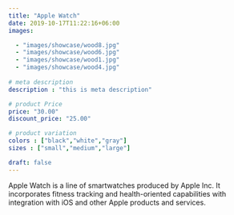 ```yaml
---
title: "Apple Watch"
date: 2019-10-17T11:22:16+06:00
images: 

  - "images/showcase/wood8.jpg"
  - "images/showcase/wood6.jpg"
  - "images/showcase/wood1.jpg"
  - "images/showcase/wood4.jpg"
  
# meta description
description : "this is meta description"

# product Price
price: "30.00"
discount_price: "25.00"

# product variation
colors : ["black","white","gray"]
sizes : ["small","medium","large"]

draft: false
---
```


Apple Watch is a line of smartwatches produced by Apple Inc. It incorporates fitness tracking and health-oriented capabilities with integration with iOS and other Apple products and services.
